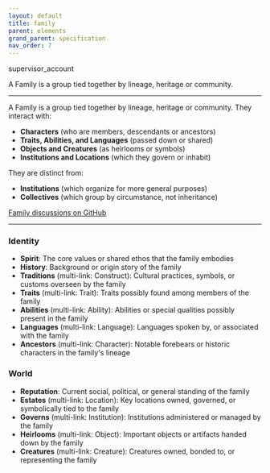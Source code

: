 ```yaml
---
layout: default
title: family
parent: elements
grand_parent: specification
nav_order: 7
---
```


<span class="material-symbols-outlined">supervisor_account</span>

A Family is a group tied together by lineage, heritage or community.

--- 
  
A Family is a group tied together by lineage, heritage or community. They interact with:

- **Characters** (who are members, descendants or ancestors)
- **Traits, Abilities, and Languages** (passed down or shared)
- **Objects and Creatures** (as heirlooms or symbols)
- **Institutions and Locations** (which they govern or inhabit)

They are distinct from:

- **Institutions** (which organize for more general purposes)
- **Collectives** (which group by circumstance, not inheritance)

[Family discussions on GitHub](https://github.com/OnlyWorlds/OnlyWorlds/discussions/categories/family)

---
### Identity
- **Spirit**: The core values or shared ethos that the family embodies
- **History**: Background or origin story of the family
- **Traditions** (multi-link: Construct): Cultural practices, symbols, or customs overseen by the family
- **Traits** (multi-link: Trait): Traits possibly found among members of the family
- **Abilities** (multi-link: Ability): Abilities or special qualities possibly present in the family
- **Languages** (multi-link: Language): Languages spoken by, or associated with the family
- **Ancestors** (multi-link: Character): Notable forebears or historic characters in the family's lineage

### World
- **Reputation**: Current social, political, or general standing of the family
- **Estates** (multi-link: Location): Key locations owned, governed, or symbolically tied to the family
- **Governs** (multi-link: Institution): Institutions administered or managed by the family
- **Heirlooms** (multi-link: Object): Important objects or artifacts handed down by the family
- **Creatures** (multi-link: Creature): Creatures owned, bonded to, or representing the family

